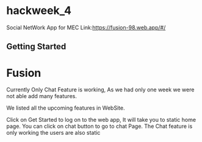 # hackweek_4

Social NetWork App for MEC
Link:https://fusion-98.web.app/#/

## Getting Started

# Fusion

Currently Only Chat Feature is working, As we had only one week we were not able add many features.

We listed all the upcoming features in WebSite.

Click on Get Started to log on to the web app, It will take you to static home page. You can click on chat button to go to chat Page. The Chat feature is only working the users are also static

